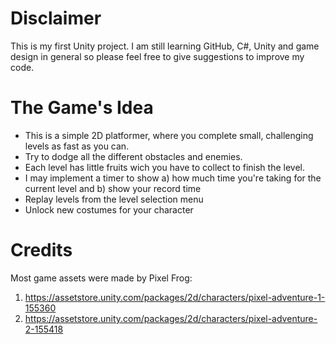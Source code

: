 # Disclaimer
This is my first Unity project. I am still learning GitHub, C#, Unity and game design in general so please feel free to give suggestions to improve my code.

# The Game's Idea
- This is a simple 2D platformer, where you complete small, challenging levels as fast as you can.
- Try to dodge all the different obstacles and enemies.
- Each level has little fruits wich you have to collect to finish the level.
- I may implement a timer to show a) how much time you're taking for the current level and b) show your record time
- Replay levels from the level selection menu
- Unlock new costumes for your character

# Credits
Most game assets were made by Pixel Frog:
1. https://assetstore.unity.com/packages/2d/characters/pixel-adventure-1-155360
2. https://assetstore.unity.com/packages/2d/characters/pixel-adventure-2-155418
